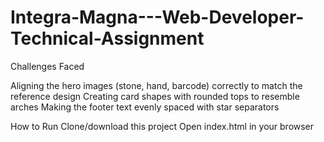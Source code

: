 ﻿# Integra-Magna---Web-Developer-Technical-Assignment

Challenges Faced

Aligning the hero images (stone, hand, barcode) correctly to match the reference design
Creating card shapes with rounded tops to resemble arches
Making the footer text evenly spaced with star separators

How to Run
Clone/download this project
Open index.html in your browser
